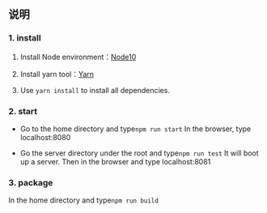 ## 说明

### 1. install

1. Install Node environment：[Node10](https://nodejs.org/en/)

2. Install yarn tool：[Yarn](https://www.npmjs.com/package/yarn)

3. Use ```yarn install``` to install all dependencies.

### 2. start

- Go to the home directory and type```npm run start```
  In the browser, type localhost:8080
  
- Go the server directory under the root and type```npm run test```
  It will boot up a server. Then in the browser and type localhost:8081
  
### 3. package
In the home directory and type```npm run build```

